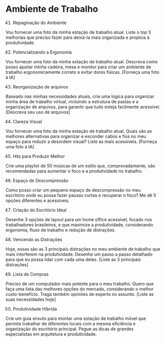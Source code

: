 # Ambiente de Trabalho

41. Repaginação do Ambiente

Vou fornecer uma foto da minha estação de trabalho atual. Liste o top 5 melhorias que preciso fazer para deixá-la mais organizada e propícia à produtividade.

42. Potencializando a Ergonomia

Vou fornecer uma foto da minha estação de trabalho atual. Descreva como posso ajustar minha cadeira, mesa e monitor para criar um ambiente de trabalho ergonomicamente correto e evitar dores físicas.
[Forneça uma foto à IA]

43. Reorganização de arquivos

Baseado nas minhas necessidades atuais, crie uma lógica para organizar minha área de trabalho virtual, incluindo a estrutura de pastas e a organização de arquivos, para garantir que tudo esteja facilmente acessível.
[Descreva seu uso de arquivos]

44. Clareza Visual

Vou fornecer uma foto da minha estação de trabalho atual. Quais são as melhores alternativas para organizar e esconder cabos e fios no meu espaço para reduzir a desordem visual? Liste as mais acessíveis.
[Forneça uma foto à IA]

45. Hits para Produzir Melhor

Crie uma playlist de 50 músicas de um estilo que, comprovadamente, são recomendadas para aumentar o foco e a produtividade no trabalho.

46. Espaço de Descompressão

Como posso criar um pequeno espaço de descompressão no meu escritório onde eu possa fazer pausas curtas e recuperar o foco? Me dê 5 opções diferentes e acessíveis.

47. Criação do Escritório Ideal

Desenhe 3 opções de layout para um home office acessível, focado nos trabalhadores brasileiros, e que maximize a produtividade, considerando ergonomia, fluxo de trabalho e redução de distrações.

48. Vencendo as Distrações

Hoje, essas são as 3 principais distrações no meu ambiente de trabalho que mais interferem na produtividade. Desenhe um passo a passo detalhado para que eu possa lidar com cada uma delas.
[Liste as 3 principais distrações]

49. Lista de Compras

Preciso de um computador mais potente para o meu trabalho. Quero que faça uma lista das melhores opções do mercado, considerando o melhor custo-benefício. Traga também opiniões de experts no assunto.
[Liste as suas necessidades hoje]

50. Produtividade Híbrida

Crie um guia enxuto para montar uma estação de trabalho móvel que permita trabalhar de diferentes locais com a mesma eficiência e organização do escritório principal.  Pegue as dicas de grandes especialistas em arquitetura e produtividade.
